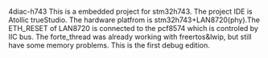 4diac-h743
This is a embedded project for stm32h743. The project IDE is Atollic trueStudio.
The hardware platfrom is stm32h743+LAN8720(phy).The ETH_RESET of LAN8720 is connected to the pcf8574 which is controled by IIC bus.
The forte_thread was already working with freertos&lwip, but still have some memory problems.
This is the first debug edition.